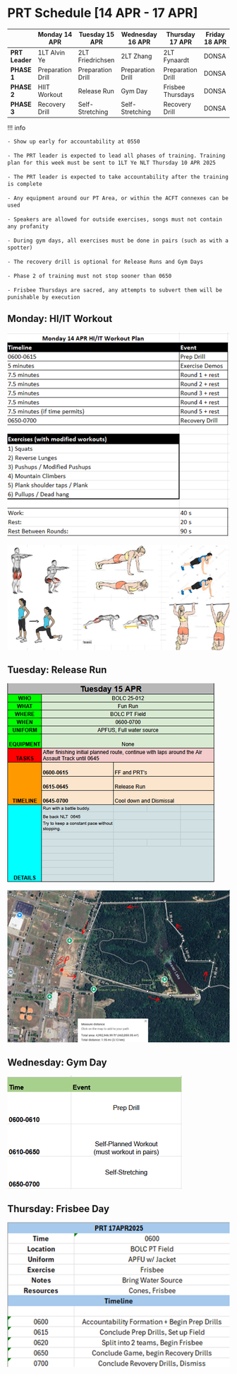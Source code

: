 # PRT Schedule [14 APR - 17 APR]

|            | Monday 14 APR              | Tuesday 15 APR                 | Wednesday 16 APR            | Thursday 17 APR              | Friday 18 APR              |
|------------|----------------------|--------------------------|-----------------------|------------------------|----------------------|
| **PRT Leader**    | 1LT Alvin Ye      | 2LT Friedrichsen         | 2LT Zhang    |    2LT Fynaardt      | DONSA  |
| **PHASE 1**    | Preparation Drill      | Preparation Drill         | Preparation Drill    | Preparation Drill         | DONSA  |
| **PHASE 2**   | HIIT Workout    | Release Run | Gym Day     | Frisbee Thursdays | DONSA |
| **PHASE 3** | Recovery Drill   | Self-Stretching | Self-Stretching         | Recovery Drill | DONSA |

!!! info

    - Show up early for accountability at 0550
    
    - The PRT leader is expected to lead all phases of training. Training plan for this week must be sent to 1LT Ye NLT Thursday 10 APR 2025

    - The PRT leader is expected to take accountability after the training is complete

    - Any equipment around our PT Area, or within the ACFT connexes can be used 

    - Speakers are allowed for outside exercises, songs must not contain any profanity

    - During gym days, all exercises must be done in pairs (such as with a spotter)

    - The recovery drill is optional for Release Runs and Gym Days

    - Phase 2 of training must not stop sooner than 0650

    - Frisbee Thursdays are sacred, any attempts to subvert them will be punishable by execution

## Monday: HI/IT Workout 

![alt text](image-1.png)

![alt text](image-2.png)


## Tuesday: Release Run

![alt text](image-4.png)

![alt text](image-5.png)

## Wednesday: Gym Day

![alt text](image.png)

## Thursday: Frisbee Day

![alt text](image-3.png)